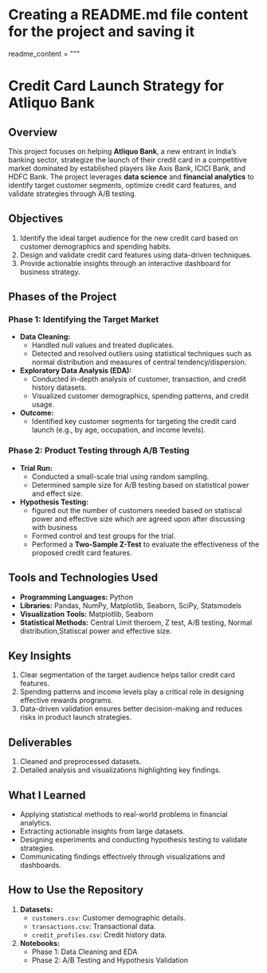 # Creating a README.md file content for the project and saving it

readme_content = """
# Credit Card Launch Strategy for Atliquo Bank  

## Overview  
This project focuses on helping **Atliquo Bank**, a new entrant in India’s banking sector, strategize the launch of their credit card in a competitive market dominated by established players like Axis Bank, ICICI Bank, and HDFC Bank. The project leverages **data science** and **financial analytics** to identify target customer segments, optimize credit card features, and validate strategies through A/B testing.

## Objectives  
1. Identify the ideal target audience for the new credit card based on customer demographics and spending habits.  
2. Design and validate credit card features using data-driven techniques.  
3. Provide actionable insights through an interactive dashboard for business strategy.  

## Phases of the Project  

### **Phase 1: Identifying the Target Market**  
- **Data Cleaning:**  
  - Handled null values and treated duplicates.  
  - Detected and resolved outliers using statistical techniques such as normal distribution and measures of central tendency/dispersion.  
- **Exploratory Data Analysis (EDA):**  
  - Conducted in-depth analysis of customer, transaction, and credit history datasets.  
  - Visualized customer demographics, spending patterns, and credit usage.  
- **Outcome:**  
  - Identified key customer segments for targeting the credit card launch (e.g., by age, occupation, and income levels).  

### **Phase 2: Product Testing through A/B Testing**  
- **Trial Run:**  
  - Conducted a small-scale trial using random sampling.  
  - Determined sample size for A/B testing based on statistical power and effect size.  
- **Hypothesis Testing:**   
  - figured out the number of customers needed based on statiscal power and effective size which are agreed upon after discussing with business
  - Formed control and test groups for the trial. 
  - Performed a **Two-Sample Z-Test** to evaluate the effectiveness of the proposed credit card features.  

## Tools and Technologies Used  
- **Programming Languages:** Python  
- **Libraries:** Pandas, NumPy, Matplotlib, Seaborn, SciPy, Statsmodels  
- **Visualization Tools:** Matplotlib, Seaborn  
- **Statistical Methods:** Central Limit theroem, Z test, A/B testing, Normal distribution,Statiscal power and effective size.  

## Key Insights  
1. Clear segmentation of the target audience helps tailor credit card features.  
2. Spending patterns and income levels play a critical role in designing effective rewards programs.  
3. Data-driven validation ensures better decision-making and reduces risks in product launch strategies.  

## Deliverables  
1. Cleaned and preprocessed datasets.  
2. Detailed analysis and visualizations highlighting key findings.

## What I Learned  
- Applying statistical methods to real-world problems in financial analytics.  
- Extracting actionable insights from large datasets.  
- Designing experiments and conducting hypothesis testing to validate strategies.  
- Communicating findings effectively through visualizations and dashboards.  

## How to Use the Repository  
1. **Datasets:**  
   - `customers.csv`: Customer demographic details.  
   - `transactions.csv`: Transactional data.  
   - `credit_profiles.csv`: Credit history data.  
2. **Notebooks:**  
   - Phase 1: Data Cleaning and EDA  
   - Phase 2: A/B Testing and Hypothesis Validation  


